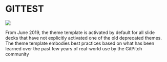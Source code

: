 # GITTEST

![ ](https://photofleem.com/wp-content/uploads/2018/08/Artist.jpg)

From June 2019, the theme template is activated by default for all slide decks that have not explicitly activated one of the old deprecated themes. The theme template embodies best practices based on what has been learned over the past few years of real-world use by the GitPitch community


